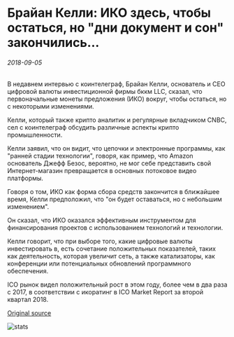 # Брайан Келли: ИКО здесь, чтобы остаться, но "дни документ и сон" закончились...

###### 2018-09-05

В недавнем интервью с коинтелеграф, Брайан Келли, основатель и CEO цифровой валюты инвестиционной фирмы бккм LLC, сказал, что первоначальные монеты предложения (ИКО) вокруг, чтобы остаться, но с некоторыми изменениями.

Келли, который также крипто аналитик и регулярные вкладчиком CNBC, сел с коинтелеграф обсудить различные аспекты крипто промышленности.

Келли заявил, что он видит, что цепочки и электронные программы, как "ранней стадии технологии", говоря, как пример, что Amazon основатель Джефф Безос, вероятно, не мог себе представить свой Интернет-магазин превращается в основных потоковое видео платформы.

Говоря о том, ИКО как форма сбора средств закончится в ближайшее время, Келли предположил, что "он будет оставаться, но с небольшим изменением".

Он сказал, что ИКО оказался эффективным инструментом для финансирования проектов с использованием технологий и технологии.

Келли говорит, что при выборе того, какие цифровые валюты инвестировать в, есть сочетание положительных показателей, таких как деятельность, которая увеличит сеть, а также катализаторы, как конференции или потенциальных обновлений программного обеспечения.

ICO рынок видел положительный рост в этом году, более чем в два раза с 2017, в соответствии с икоратинг в ICO Market Report за второй квартал 2018.

[Original source](https://cointelegraph.com/news/brian-kelly-icos-here-to-stay-but-days-of-a-whitepaper-and-a-dream-are-over)

![stats](https://c.statcounter.com/11760860/0/a89fa40b/1/ "stats")